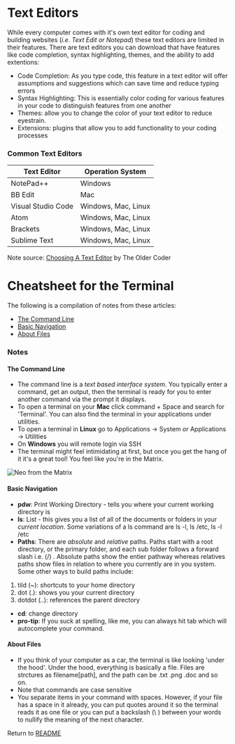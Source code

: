 # Text Editors
While every computer comes with it's own text editor for coding and building websites (*i.e. Text Edit or Notepad*) these text editors are limited in their features. There are text editors you can download that have features like code completion, syntax highlighting, themes, and the ability to add extentions:

* Code Completion: As you type code, this feature in a text editor will offer assumptions and suggestions which can save time and reduce typing errors
* Syntax Highlighting: This is essentially color coding for various features in your code to distinguish features from one another
* Themes: allow you to change the color of your text editor to reduce eyestrain. 
* Extensions: plugins that allow you to add functionality to your coding processes

### Common Text Editors

Text Editor | Operation System
------------ | -------------
NotePad++ | Windows
BB Edit | Mac
Visual Studio Code | Windows, Mac, Linux
Atom | Windows, Mac, Linux
Brackets | Windows, Mac, Linux
Sublime Text | Windows, Mac, Linux

Note source: [Choosing A Text Editor](https://codefellows.github.io/code-102-guide/curriculum/class-02/Choosing-A-Text-Editor--The-Older-Coder.pdf) by The Older Coder


# Cheatsheet for the Terminal

The following is a compilation of notes from these articles:
* [The Command Line](https://ryanstutorials.net/linuxtutorial/commandline.php)
* [Basic Navigation](https://ryanstutorials.net/linuxtutorial/navigation.php)
* [About Files](https://ryanstutorials.net/linuxtutorial/aboutfiles.php)

### **Notes**
#### The Command Line
* The command line is a *text based interface system*. You typically enter a command, get an output, then the terminal is ready for you to enter another command via the prompt it displays. 
* To open a terminal on your **Mac** click command + Space and search for 'Terminal'. You can also find the terminal in your applications under utilities. 
* To open a terminal in **Linux** go to Applications -> System *or* Applications -> Utilities
* On **Windows** you will remote login via SSH
* The terminal might feel intimidating at first, but once you get the hang of it it's a great tool! You feel like you're in the Matrix. 

![Neo from the Matrix](https://pbs.twimg.com/media/DzPqcK4X0AAJ9JO.jpg)

#### Basic Navigation
* **pdw**: Print Working Directory - tells you where your current working directory is
* **ls**: List - this gives you a list of all of the documents or folders in your *current location*. Some variations of a ls command are ls -l, ls /etc, ls -l /etc
* **Paths**: There are *absolute* and *relative* paths. Paths start with a root directory, or the primary folder, and each sub folder follows a forward slash i.e.  (/) . Absolute paths show the entier pathway whereas relatives paths show files in relation to where you currently are in you system. Some other ways to build paths include:
1. tild (~): shortcuts to your home directory
1. dot (.): shows you your current directory
1. dotdot (..): references the parent directory
* **cd**: change directory
* **pro-tip**: If you suck at spelling, like me, you can always hit tab which will autocomplete your command. 

#### About Files
* If you think of your computer as a car, the terminal is like looking 'under the hood'. Under the hood, everything is basically a file. Files are strctures as filename[path], and the path can be .txt .png .doc and so on. 
* Note that commands are case sensitive
* You separate items in your command with spaces. However, if your file has a space in it already, you can put quotes around it so the terminal reads it as one file or you can put a backslash (\ ) between your words to nullify the meaning of the next character. 


Return to [README](README.md)
